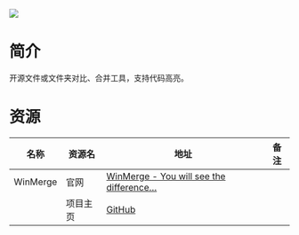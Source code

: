 ![](https://winmerge.org/screenshots/filecmp.png)

# 简介

开源文件或文件夹对比、合并工具，支持代码高亮。

# 资源

|名称|资源名|地址|备注|
|---|---|---|---|
|WinMerge|官网|[WinMerge - You will see the difference…](https://winmerge.org/)||
||项目主页|[GitHub](https://github.com/winmerge/winmerge)||
